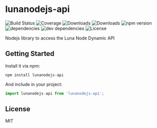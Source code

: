 # lunanodejs-api

![Build Status](https://img.shields.io/travis/dolu89/lunanodejs-api.svg)
![Coverage](https://img.shields.io/coveralls/dolu89/lunanodejs-api.svg)
![Downloads](https://img.shields.io/npm/dm/lunanodejs-api.svg)
![Downloads](https://img.shields.io/npm/dt/lunanodejs-api.svg)
![npm version](https://img.shields.io/npm/v/lunanodejs-api.svg)
![dependencies](https://img.shields.io/david/dolu89/lunanodejs-api.svg)
![dev dependencies](https://img.shields.io/david/dev/dolu89/lunanodejs-api.svg)
![License](https://img.shields.io/npm/l/lunanodejs-api.svg)

Nodejs library to access the Luna Node Dynamic API

## Getting Started

Install it via npm:

```shell
npm install lunanodejs-api
```

And include in your project:

```javascript
import lunanodejs-api from 'lunanodejs-api';
```

## License

MIT
